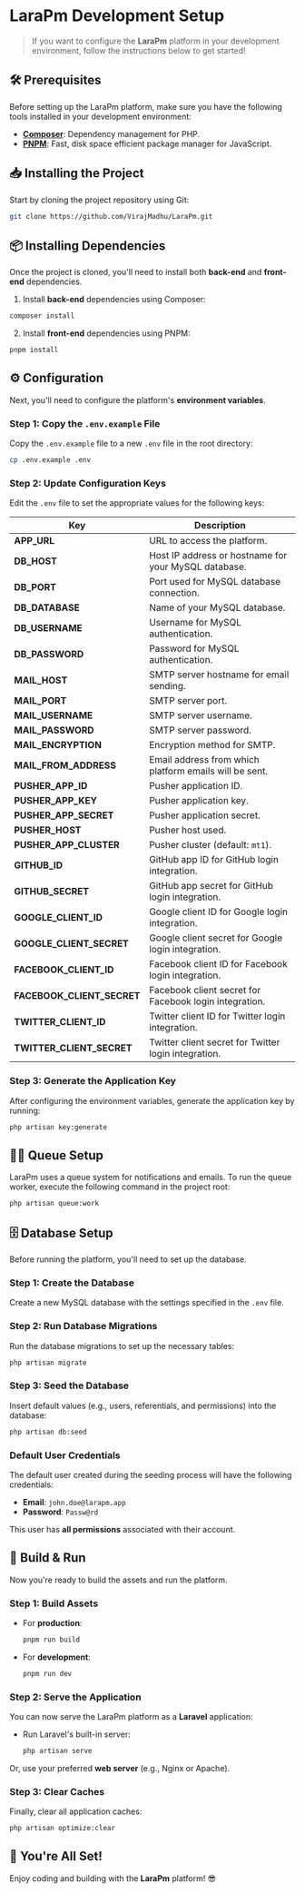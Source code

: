 # LaraPm Development Setup

> If you want to configure the **LaraPm** platform in your development environment, follow the instructions below to get started!

## 🛠️ Prerequisites

Before setting up the LaraPm platform, make sure you have the following tools installed in your development environment:

- **[Composer](https://getcomposer.org/)**: Dependency management for PHP.
- **[PNPM](https://pnpm.io/)**: Fast, disk space efficient package manager for JavaScript.

## 📥 Installing the Project

Start by cloning the project repository using Git:

```bash
git clone https://github.com/VirajMadhu/LaraPm.git
```

## 📦 Installing Dependencies

Once the project is cloned, you'll need to install both **back-end** and **front-end** dependencies.

1. Install **back-end** dependencies using Composer:

```bash
composer install
```

2. Install **front-end** dependencies using PNPM:

```bash
pnpm install
```

## ⚙️ Configuration

Next, you'll need to configure the platform's **environment variables**.

### Step 1: Copy the `.env.example` File

Copy the `.env.example` file to a new `.env` file in the root directory:

```bash
cp .env.example .env
```

### Step 2: Update Configuration Keys

Edit the `.env` file to set the appropriate values for the following keys:

| Key | Description |
| --- | --- |
| **APP_URL** | URL to access the platform. |
| **DB_HOST** | Host IP address or hostname for your MySQL database. |
| **DB_PORT** | Port used for MySQL database connection. |
| **DB_DATABASE** | Name of your MySQL database. |
| **DB_USERNAME** | Username for MySQL authentication. |
| **DB_PASSWORD** | Password for MySQL authentication. |
| **MAIL_HOST** | SMTP server hostname for email sending. |
| **MAIL_PORT** | SMTP server port. |
| **MAIL_USERNAME** | SMTP server username. |
| **MAIL_PASSWORD** | SMTP server password. |
| **MAIL_ENCRYPTION** | Encryption method for SMTP. |
| **MAIL_FROM_ADDRESS** | Email address from which platform emails will be sent. |
| **PUSHER_APP_ID** | Pusher application ID. |
| **PUSHER_APP_KEY** | Pusher application key. |
| **PUSHER_APP_SECRET** | Pusher application secret. |
| **PUSHER_HOST** | Pusher host used. |
| **PUSHER_APP_CLUSTER** | Pusher cluster (default: `mt1`). |
| **GITHUB_ID** | GitHub app ID for GitHub login integration. |
| **GITHUB_SECRET** | GitHub app secret for GitHub login integration. |
| **GOOGLE_CLIENT_ID** | Google client ID for Google login integration. |
| **GOOGLE_CLIENT_SECRET** | Google client secret for Google login integration. |
| **FACEBOOK_CLIENT_ID** | Facebook client ID for Facebook login integration. |
| **FACEBOOK_CLIENT_SECRET** | Facebook client secret for Facebook login integration. |
| **TWITTER_CLIENT_ID** | Twitter client ID for Twitter login integration. |
| **TWITTER_CLIENT_SECRET** | Twitter client secret for Twitter login integration. |

### Step 3: Generate the Application Key

After configuring the environment variables, generate the application key by running:

```bash
php artisan key:generate
```

## 🧑‍💻 Queue Setup

LaraPm uses a queue system for notifications and emails. To run the queue worker, execute the following command in the project root:

```bash
php artisan queue:work
```

## 🗄️ Database Setup

Before running the platform, you'll need to set up the database.

### Step 1: Create the Database

Create a new MySQL database with the settings specified in the `.env` file.

### Step 2: Run Database Migrations

Run the database migrations to set up the necessary tables:

```bash
php artisan migrate
```

### Step 3: Seed the Database

Insert default values (e.g., users, referentials, and permissions) into the database:

```bash
php artisan db:seed
```

### Default User Credentials

The default user created during the seeding process will have the following credentials:

- **Email**: `john.doe@larapm.app`
- **Password**: `Passw@rd`

This user has **all permissions** associated with their account.

## 🚀 Build & Run

Now you're ready to build the assets and run the platform.

### Step 1: Build Assets

- For **production**:  
  ```bash
  pnpm run build
  ```

- For **development**:  
  ```bash
  pnpm run dev
  ```

### Step 2: Serve the Application

You can now serve the LaraPm platform as a **Laravel** application:

- Run Laravel's built-in server:
  ```bash
  php artisan serve
  ```

Or, use your preferred **web server** (e.g., Nginx or Apache).

### Step 3: Clear Caches

Finally, clear all application caches:

```bash
php artisan optimize:clear
```

## 🎉 You're All Set!

Enjoy coding and building with the **LaraPm** platform! 😎

